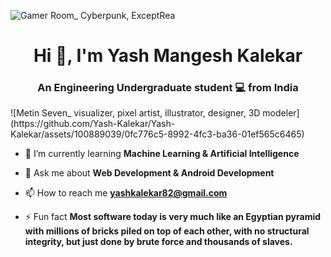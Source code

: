 ![Gamer Room_ Cyberpunk, ExceptRea](https://github.com/Yash-Kalekar/Yash-Kalekar/assets/100889039/88f5fcce-62c8-4e21-b9cb-210021fbb422)


<h1 align="center">Hi 👋, I'm Yash Mangesh Kalekar</h1>
<h3 align="center">An Engineering Undergraduate student 💻 from India</h3>      ![Metin Seven_ visualizer, pixel artist, illustrator, designer, 3D modeler](https://github.com/Yash-Kalekar/Yash-Kalekar/assets/100889039/0fc776c5-8992-4fc3-ba36-01ef565c6465)


- 🌱 I’m currently learning **Machine Learning & Artificial Intelligence**

- 💬 Ask me about **Web Development & Android Development**

- 📫 How to reach me **yashkalekar82@gmail.com**

- ⚡ Fun fact **Most software today is very much like an Egyptian pyramid with millions of bricks piled on top of each other, with no structural integrity, but just done by brute force and thousands of slaves.**
